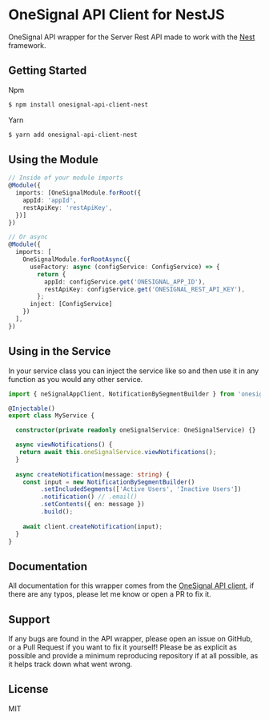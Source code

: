 # OneSignal API Client for NestJS

OneSignal API wrapper for the Server Rest API made to work with the [Nest]((https://github.com/nestjs/nest)) framework.

## Getting Started

Npm 
```sh
$ npm install onesignal-api-client-nest
```
Yarn
```sh
$ yarn add onesignal-api-client-nest
```

## Using the Module

```typescript
// Inside of your module imports
@Module({
  imports: [OneSignalModule.forRoot({
    appId: 'appId',
    restApiKey: 'restApiKey',
  })]
})

// Or async
@Module({
  imports: [
    OneSignalModule.forRootAsync({
      useFactory: async (configService: ConfigService) => {
        return { 
          appId: configService.get('ONESIGNAL_APP_ID'),
          restApiKey: configService.get('ONESIGNAL_REST_API_KEY'),
        };
      inject: [ConfigService]
    })
  ],
})
```

## Using in the Service

In your service class you can inject the service like so and then use it in any function as you would any other service.

```typescript
import { neSignalAppClient, NotificationBySegmentBuilder } from 'onesignal-api-client-core';

@Injectable()
export class MyService {

  constructor(private readonly oneSignalService: OneSignalService) {}

  async viewNotifications() {
   return await this.oneSignalService.viewNotifications();
  }
  
  async createNotification(message: string) {
    const input = new NotificationBySegmentBuilder()
         .setIncludedSegments(['Active Users', 'Inactive Users'])
         .notification() // .email()
         .setContents({ en: message })
         .build();
      
    await client.createNotification(input);
  }
}
```

## Documentation
All documentation for this wrapper comes from the [OneSignal API client](https://github.com/kvandake/onesignal), if there are any typos, please let me know or open a PR to fix it.

## Support
If any bugs are found in the API wrapper, please open an issue on GitHub, or a Pull Request if you want to fix it yourself!
Please be as explicit as possible and provide a minimum reproducing repository if at all possible, as it helps track down what went wrong.

## License
MIT
